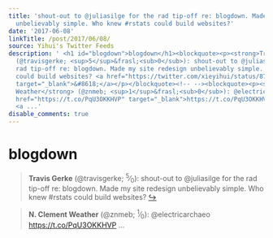 ```yaml
---
title: 'shout-out to @juliasilge for the rad tip-off re: blogdown. Made my site redesign
  unbelievably simple. Who knew #rstats could build websites?'
date: '2017-06-08'
linkTitle: /post/2017/06/08/
source: Yihui's Twitter Feeds
description: ' <h1 id="blogdown">blogdown</h1><blockquote><p><strong>Travis Gerke</strong>
  (@travisgerke; <sup>5</sup>&frasl;<sub>0</sub>): shout-out to @juliasilge for the
  rad tip-off re: blogdown. Made my site redesign unbelievably simple. Who knew #rstats
  could build websites? <a href="https://twitter.com/xieyihui/status/872647981367009282"
  target="_blank">&#8618;</a></p></blockquote><!-- --><blockquote><p><strong>N. Clement
  Weather</strong> (@znmeb; <sup>1</sup>&frasl;<sub>0</sub>): @electricarchaeo <a
  href="https://t.co/PqU3OKKHVP" target="_blank">https://t.co/PqU3OKKHVP</a> &hellip;
  <a ...'
disable_comments: true
---
```

 <h1 id="blogdown">blogdown</h1><blockquote><p><strong>Travis Gerke</strong> (@travisgerke; <sup>5</sup>&frasl;<sub>0</sub>): shout-out to @juliasilge for the rad tip-off re: blogdown. Made my site redesign unbelievably simple. Who knew #rstats could build websites? <a href="https://twitter.com/xieyihui/status/872647981367009282" target="_blank">&#8618;</a></p></blockquote><!-- --><blockquote><p><strong>N. Clement Weather</strong> (@znmeb; <sup>1</sup>&frasl;<sub>0</sub>): @electricarchaeo <a href="https://t.co/PqU3OKKHVP" target="_blank">https://t.co/PqU3OKKHVP</a> &hellip; <a ...